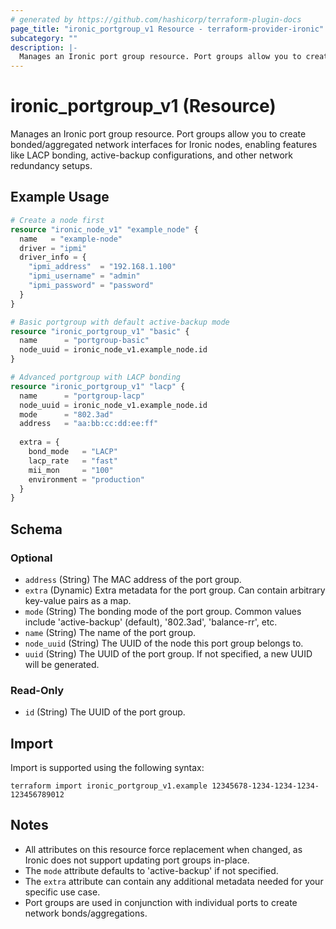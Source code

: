 ```yaml
---
# generated by https://github.com/hashicorp/terraform-plugin-docs
page_title: "ironic_portgroup_v1 Resource - terraform-provider-ironic"
subcategory: ""
description: |-
  Manages an Ironic port group resource. Port groups allow you to create bonded/aggregated network interfaces for Ironic nodes.
---
```


# ironic_portgroup_v1 (Resource)

Manages an Ironic port group resource. Port groups allow you to create bonded/aggregated network interfaces for Ironic nodes, enabling features like LACP bonding, active-backup configurations, and other network redundancy setups.

## Example Usage

```terraform
# Create a node first
resource "ironic_node_v1" "example_node" {
  name   = "example-node"
  driver = "ipmi"
  driver_info = {
    "ipmi_address"  = "192.168.1.100"
    "ipmi_username" = "admin"
    "ipmi_password" = "password"
  }
}

# Basic portgroup with default active-backup mode
resource "ironic_portgroup_v1" "basic" {
  name      = "portgroup-basic"
  node_uuid = ironic_node_v1.example_node.id
}

# Advanced portgroup with LACP bonding
resource "ironic_portgroup_v1" "lacp" {
  name      = "portgroup-lacp"
  node_uuid = ironic_node_v1.example_node.id
  mode      = "802.3ad"
  address   = "aa:bb:cc:dd:ee:ff"
  
  extra = {
    bond_mode   = "LACP"
    lacp_rate   = "fast"
    mii_mon     = "100"
    environment = "production"
  }
}
```

## Schema

### Optional

- `address` (String) The MAC address of the port group.
- `extra` (Dynamic) Extra metadata for the port group. Can contain arbitrary key-value pairs as a map.
- `mode` (String) The bonding mode of the port group. Common values include 'active-backup' (default), '802.3ad', 'balance-rr', etc.
- `name` (String) The name of the port group.
- `node_uuid` (String) The UUID of the node this port group belongs to.
- `uuid` (String) The UUID of the port group. If not specified, a new UUID will be generated.

### Read-Only

- `id` (String) The UUID of the port group.

## Import

Import is supported using the following syntax:

```shell
terraform import ironic_portgroup_v1.example 12345678-1234-1234-1234-123456789012
```

## Notes

- All attributes on this resource force replacement when changed, as Ironic does not support updating port groups in-place.
- The `mode` attribute defaults to 'active-backup' if not specified.
- The `extra` attribute can contain any additional metadata needed for your specific use case.
- Port groups are used in conjunction with individual ports to create network bonds/aggregations.
